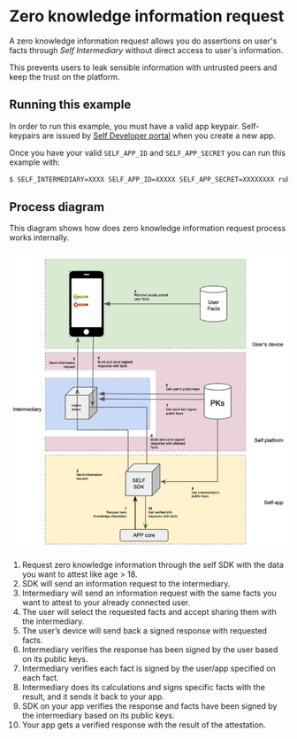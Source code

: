# Zero knowledge information request

A zero knowledge information request allows you do assertions on user's facts through _Self Intermediary_ without direct access to user's information. 

This prevents users to leak sensible information with untrusted peers and keep the trust on the platform.

## Running this example

In order to run this example, you must have a valid app keypair. Self-keypairs are issued by [Self Developer portal](https://developer.selfid.net/) when you create a new app.

Once you have your valid `SELF_APP_ID` and `SELF_APP_SECRET` you can run this example with:

```bash
$ SELF_INTERMEDIARY=XXXX SELF_APP_ID=XXXXX SELF_APP_SECRET=XXXXXXXX ruby app.rb
```

## Process diagram

This diagram shows how does zero knowledge information request process works internally.

![Diagram](diagram.png)

1. Request zero knowledge information through the self SDK with the data you want to attest like age > 18.
2. SDK will send an information request to the intermediary.
3. Intermediary will send an information request with the same facts you want to attest to your already connected user.
4. The user will select the requested facts and accept sharing them with the intermediary.
5. The user’s device will send back a signed response with requested facts.
6. Intermediary verifies the response has been signed by the user based on its public keys.
7. Intermediary verifies each fact is signed by the user/app specified on each fact.
8. Intermediary does its calculations and signs specific facts with the result, and it sends it back to your app.
9. SDK on your app verifies the response and facts have been signed by the intermediary based on its public keys.
10. Your app gets a verified response with the result of the attestation.
